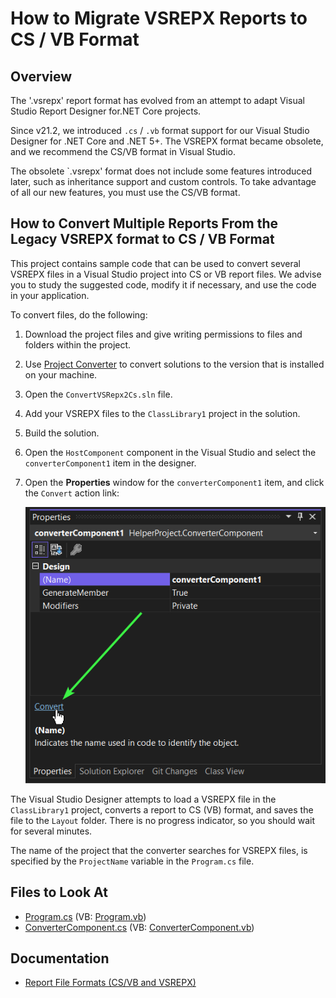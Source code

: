 # How to Migrate VSREPX Reports to CS / VB Format

## Overview

The '.vsrepx' report format has evolved from an attempt to adapt Visual Studio Report Designer for.NET Core projects.

Since v21.2, we introduced `.cs` / `.vb` format support for our Visual Studio Designer for .NET Core and .NET 5+. The VSREPX format became obsolete, and we recommend the CS/VB format in Visual Studio.

The obsolete `.vsrepx' format does not include some features introduced later, such as inheritance support and custom controls. To take advantage of all our new features, you must use the CS/VB format.

## How to Convert Multiple Reports From the Legacy VSREPX format to CS / VB Format

This project contains sample code that can be used to convert several VSREPX files in a Visual Studio project into CS or VB report files. We advise you to study the suggested code, modify it if necessary, and use the code in your application.

To convert files, do the following:

1. Download the project files and give writing permissions to files and folders within the project.
2. Use [Project Converter](https://docs.devexpress.com/ProjectConverter/2529/project-converter) to convert solutions to the version that is installed on your machine.
3. Open the `ConvertVSRepx2Cs.sln` file.
4. Add your VSREPX files to the `ClassLibrary1` project in the solution.
4. Build the solution.
5. Open the `HostComponent` component in the Visual Studio and  select the `converterComponent1` item in the designer.
7. Open the **Properties** window for the  `converterComponent1` item, and click the `Convert` action link:


    ![](Images/img.png)

The Visual Studio Designer attempts to load a VSREPX file in the `ClassLibrary1` project, converts a report to CS (VB) format, and saves the file to the `Layout` folder. There is no progress indicator, so you should wait for several minutes.

The name of the project that the converter searches for VSREPX files, is specified by the `ProjectName` variable in the `Program.cs` file. 

## Files to Look At

- [Program.cs](cs/HelperProject/Program.cs) (VB: [Program.vb](vb/HelperProject/Program.vb))
- [ConverterComponent.cs](cs/HelperProject/ConverterComponent.cs) (VB: [ConverterComponent.vb](vb/HelperProject/ConverterComponent.vb))

## Documentation

- [Report File Formats (CS/VB and VSREPX)](https://docs.devexpress.com/XtraReports/404375/visual-studio-report-designer/report-file-formats-cs-vb-and-vsrepx)



